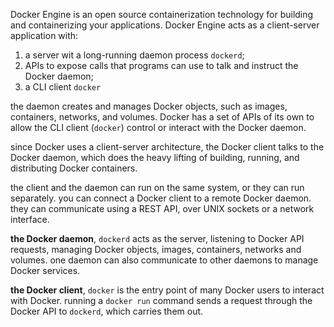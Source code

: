 Docker Engine is an open source containerization technology for building and containerizing your applications. Docker Engine acts as a client-server application with:

1. a server wit a long-running daemon process `dockerd`;
2. APIs to expose calls that programs can use to talk and instruct the Docker daemon;
3. a CLI client `docker`

the daemon creates and manages Docker objects, such as images, containers, networks, and volumes. Docker has a set of APIs of its own to allow the CLI client (`docker`) control or interact with the Docker daemon.

since Docker uses a client-server architecture, the Docker client talks to the Docker daemon, which does the heavy lifting of building, running, and distributing Docker containers.

the client and the daemon can run on the same system, or they can run separately. you can connect a Docker client to a remote Docker daemon. they can communicate using a REST API, over UNIX sockets or a network interface.

**the Docker daemon**, `dockerd` acts as the server, listening to Docker API requests, managing Docker objects, images, containers, networks and volumes. one daemon can also communicate to other daemons to manage Docker services.

**the Docker client**, `docker` is the entry point of many Docker users to interact with Docker. running a `docker run` command sends a request through the Docker API to `dockerd`, which carries them out.